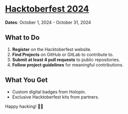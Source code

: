 # [Hacktoberfest 2024](https://hacktoberfest.com/)

**Dates**: October 1, 2024 - October 31, 2024

## What to Do
1. **Register** on the Hacktoberfest website.
2. **Find Projects** on GitHub or GitLab to contribute to.
3. **Submit at least 4 pull requests** to public repositories.
4. **Follow project guidelines** for meaningful contributions.

## What You Get
- Custom digital badges from Holopin.
- Exclusive Hacktoberfest kits from partners.

Happy hacking! 🚀✨

